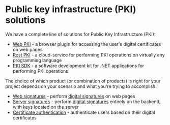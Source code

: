 ﻿# Public key infrastructure (PKI) solutions

We have a complete line of solutions for Public Key Infrastructure (PKI):

* [Web PKI](../web-pki/index.md) - a browser plugin for accessing the user's digital certificates on web pages
* [Rest PKI](../rest-pki/index.md) - a cloud-service for performing PKI operations on virtually any programming language
* [PKI SDK](../pki-sdk/index.md) - a software development kit for .NET applications for performing PKI operations

The choice of which product (or combination of products) is right for your project depends on your scenario and what
you're trying to accomplish:

* [Web signatures](web-signatures/index.md) - perform [digital signatures](signatures.md) on web pages
* [Server signatures](server-signatures.md) - perform [digital signatures](signatures.md) entirely on the backend, with keys located on the server
* [Certificate authentication](cert-auth.md) - authenticate users based on their digital certificates
